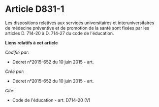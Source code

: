 # Article D831-1

Les dispositions relatives aux services universitaires et interuniversitaires de médecine préventive et de promotion de la
santé sont fixées par les articles D. 714-20 à D. 714-27 du code de l'éducation.

**Liens relatifs à cet article**

_Codifié par_:

  - Décret n°2015-652 du 10 juin 2015 - art.

_Créé par_:

  - Décret n°2015-652 du 10 juin 2015 - art.

_Cite_:

  - Code de l'éducation - art. D714-20 (V)

